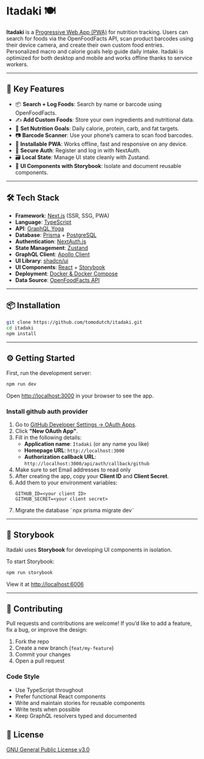 # Itadaki 🍽️

**Itadaki** is a [Progressive Web App (PWA)](https://developer.mozilla.org/en-US/docs/Web/Progressive_web_apps) for nutrition tracking. Users can search for foods via the OpenFoodFacts API, scan product barcodes using their device camera, and create their own custom food entries. Personalized macro and calorie goals help guide daily intake. Itadaki is optimized for both desktop and mobile and works offline thanks to service workers.

---

## 🔑 Key Features

- 📦 **Search + Log Foods**: Search by name or barcode using OpenFoodFacts.
- ✍️ **Add Custom Foods**: Store your own ingredients and nutritional data.
- 🎯 **Set Nutrition Goals**: Daily calorie, protein, carb, and fat targets.
- 📷 **Barcode Scanner**: Use your phone’s camera to scan food barcodes.
- 📱 **Installable PWA**: Works offline, fast and responsive on any device.
- 🔐 **Secure Auth**: Register and log in with NextAuth.
- 🗃️ **Local State**: Manage UI state cleanly with Zustand.
- 📖 **UI Components with Storybook**: Isolate and document reusable components.

---

## 🛠️ Tech Stack

- **Framework**: [Next.js](https://nextjs.org/) (SSR, SSG, PWA)
- **Language**: [TypeScript](https://www.typescriptlang.org/)
- **API**: [GraphQL Yoga](https://the-guild.dev/graphql/yoga)
- **Database**: [Prisma](https://www.prisma.io/) + [PostgreSQL](https://www.postgresql.org/)
- **Authentication**: [NextAuth.js](https://next-auth.js.org/)
- **State Management**: [Zustand](https://github.com/pmndrs/zustand)
- **GraphQL Client**: [Apollo Client](https://www.apollographql.com/docs/react/)
- **UI Library**: [shadcn/ui](https://ui.shadcn.com/)
- **UI Components**: [React](https://react.dev) + [Storybook](https://storybook.js.org/)
- **Deployment**: [Docker & Docker Compose](https://www.docker.com/)
- **Data Source**: [OpenFoodFacts API](https://world.openfoodfacts.org/)

---

## 📦 Installation

```bash
git clone https://github.com/tomodutch/itadaki.git
cd itadaki
npm install
```

---

## ⚙️ Getting Started

First, run the development server:

```bash
npm run dev
```

Open [http://localhost:3000](http://localhost:3000) in your browser to see the app.

### Install github auth provider

1. Go to [GitHub Developer Settings → OAuth Apps](https://github.com/settings/developers).
2. Click **"New OAuth App"**.
3. Fill in the following details:
   - **Application name**: `Itadaki` (or any name you like)
   - **Homepage URL**: `http://localhost:3000`
   - **Authorization callback URL**: `http://localhost:3000/api/auth/callback/github`
4. Make sure to set Email addresses to read only 
4. After creating the app, copy your **Client ID** and **Client Secret**.
5. Add them to your environment variables:
   ```env
   GITHUB_ID=<your client ID>
   GITHUB_SECRET=<your client secret>
6. Migrate the database ˜npx prisma migrate dev˜
---

## 🧪 Storybook

Itadaki uses **Storybook** for developing UI components in isolation.

To start Storybook:

```bash
npm run storybook
```

View it at [http://localhost:6006](http://localhost:6006)

---

## 🤝 Contributing

Pull requests and contributions are welcome! If you’d like to add a feature, fix a bug, or improve the design:

1. Fork the repo
2. Create a new branch (`feat/my-feature`)
3. Commit your changes
4. Open a pull request

### Code Style

- Use TypeScript throughout
- Prefer functional React components
- Write and maintain stories for reusable components
- Write tests when possible
- Keep GraphQL resolvers typed and documented

## 📄 License

[GNU General Public License v3.0](COPYING)